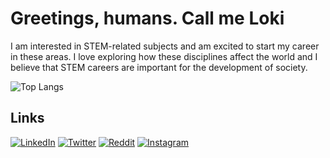 # Greetings, humans. Call me Loki

I am interested in STEM-related subjects and am excited to start my career in these areas. I love exploring how these disciplines affect the world and I believe that STEM careers are important for the development of society.

![Top Langs](https://github-readme-stats.vercel.app/api/top-langs/?username=loki0b&langs_count=10&layout=compact&card_width=350&custom_title=Languages&theme=dracula)

## Links

[![LinkedIn](https://img.shields.io/badge/LinkedIn-%230077B5.svg?logo=linkedin&logoColor=white)](https://linkedin.com/in/loki0b)
[![Twitter](https://img.shields.io/badge/Twitter-%231DA1F2.svg?logo=Twitter&logoColor=white)](https://twitter.com/loki0b)
[![Reddit](https://img.shields.io/badge/Reddit-%23FF4500.svg?logo=Reddit&logoColor=white)](https://reddit.com/user/loki0b)
[![Instagram](https://img.shields.io/badge/Instagram-%23E4405F.svg?logo=Instagram&logoColor=white)](https://instagram.com/loki0b)
